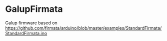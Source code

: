 # GalupFirmata
Galup firmware based on https://github.com/firmata/arduino/blob/master/examples/StandardFirmata/StandardFirmata.ino
